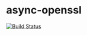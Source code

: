 # async-openssl
[![Build Status](https://travis-ci.com/MatteoArella/async-openssl.svg?branch=master)](https://travis-ci.com/MatteoArella/async-openssl)
